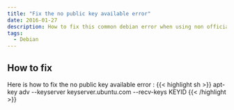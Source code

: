 ```yaml
---
title: "Fix the no public key available error"
date: 2016-01-27
description: How to fix this common debian error when using non official repositories
tags:
  - Debian
---
```


## How to fix

Here is how to fix the no public key available error :
{{< highlight sh >}}
apt-key adv --keyserver keyserver.ubuntu.com --recv-keys KEYID
{{< /highlight >}}
